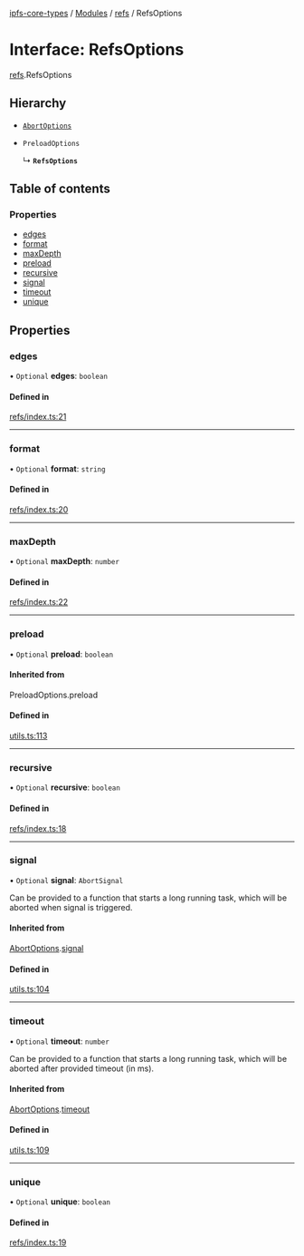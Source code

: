 [ipfs-core-types](../README.md) / [Modules](../modules.md) / [refs](../modules/refs.md) / RefsOptions

# Interface: RefsOptions

[refs](../modules/refs.md).RefsOptions

## Hierarchy

- [`AbortOptions`](index.AbortOptions.md)

- `PreloadOptions`

  ↳ **`RefsOptions`**

## Table of contents

### Properties

- [edges](refs.RefsOptions.md#edges)
- [format](refs.RefsOptions.md#format)
- [maxDepth](refs.RefsOptions.md#maxdepth)
- [preload](refs.RefsOptions.md#preload)
- [recursive](refs.RefsOptions.md#recursive)
- [signal](refs.RefsOptions.md#signal)
- [timeout](refs.RefsOptions.md#timeout)
- [unique](refs.RefsOptions.md#unique)

## Properties

### edges

• `Optional` **edges**: `boolean`

#### Defined in

[refs/index.ts:21](https://github.com/ipfs/js-ipfs/blob/1655368d/packages/ipfs-core-types/src/refs/index.ts#L21)

___

### format

• `Optional` **format**: `string`

#### Defined in

[refs/index.ts:20](https://github.com/ipfs/js-ipfs/blob/1655368d/packages/ipfs-core-types/src/refs/index.ts#L20)

___

### maxDepth

• `Optional` **maxDepth**: `number`

#### Defined in

[refs/index.ts:22](https://github.com/ipfs/js-ipfs/blob/1655368d/packages/ipfs-core-types/src/refs/index.ts#L22)

___

### preload

• `Optional` **preload**: `boolean`

#### Inherited from

PreloadOptions.preload

#### Defined in

[utils.ts:113](https://github.com/ipfs/js-ipfs/blob/1655368d/packages/ipfs-core-types/src/utils.ts#L113)

___

### recursive

• `Optional` **recursive**: `boolean`

#### Defined in

[refs/index.ts:18](https://github.com/ipfs/js-ipfs/blob/1655368d/packages/ipfs-core-types/src/refs/index.ts#L18)

___

### signal

• `Optional` **signal**: `AbortSignal`

Can be provided to a function that starts a long running task, which will
be aborted when signal is triggered.

#### Inherited from

[AbortOptions](index.AbortOptions.md).[signal](index.AbortOptions.md#signal)

#### Defined in

[utils.ts:104](https://github.com/ipfs/js-ipfs/blob/1655368d/packages/ipfs-core-types/src/utils.ts#L104)

___

### timeout

• `Optional` **timeout**: `number`

Can be provided to a function that starts a long running task, which will
be aborted after provided timeout (in ms).

#### Inherited from

[AbortOptions](index.AbortOptions.md).[timeout](index.AbortOptions.md#timeout)

#### Defined in

[utils.ts:109](https://github.com/ipfs/js-ipfs/blob/1655368d/packages/ipfs-core-types/src/utils.ts#L109)

___

### unique

• `Optional` **unique**: `boolean`

#### Defined in

[refs/index.ts:19](https://github.com/ipfs/js-ipfs/blob/1655368d/packages/ipfs-core-types/src/refs/index.ts#L19)
